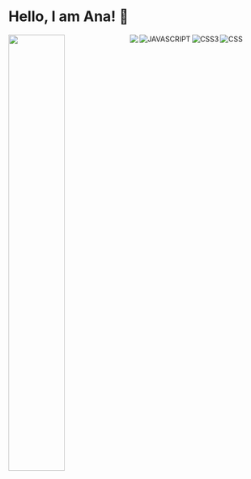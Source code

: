 # Hello, I am Ana! 👋

<img align="left" width="47%" src="https://github-readme-stats.vercel.app/api?username=ana-seg&show_icons=true&theme=radical"/>

<img align="left" widt="47%" src="https://github-readme-stats.vercel.app/api/top-langs/?username=ana-seg&layout"/>

<img  align="left" alt="JAVASCRIPT" src="https://img.shields.io/badge/javascript-%23323330.svg?style=for-the-badge&logo=javascript&logoColor=%23F7DF1E"/>

<img align="left" alt="CSS3" src="https://img.shields.io/badge/html5-%23E34F26.svg?style=for-the-badge&logo=html5&logoColor=white"/>

<img align="left" alt="CSS" src="https://img.shields.io/badge/css3-%231572B6.svg?style=for-the-badge&logo=css3&logoColor=white"/>
